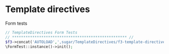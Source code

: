 # Template directives


Form tests

```php
// TemplateDirectives Form Tests
// *************************************************** //
$f3->concat('AUTOLOAD',',sugar/TemplateDirectives/f3-template-directives/src/,sugar/TemplateDirectives/app/');
\FormTest::instance()->init();
```